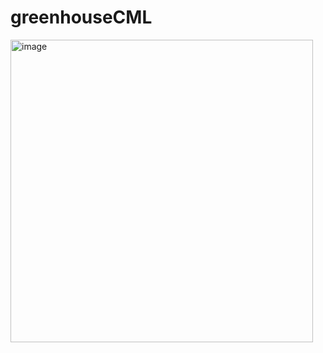 # greenhouseCML

<img width="484" alt="image" src="https://user-images.githubusercontent.com/89860535/214594826-c113be44-60aa-4efa-9d08-d0d953565437.png">

